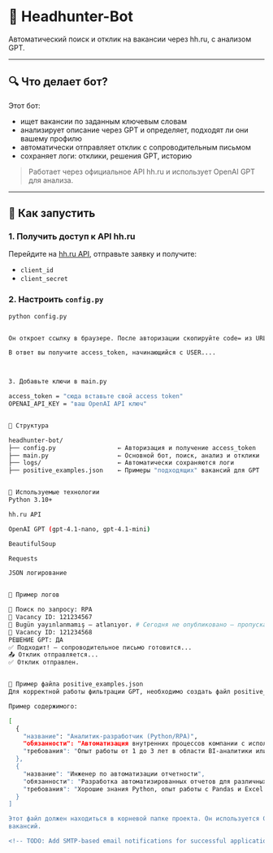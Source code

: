 # 🧠 Headhunter-Bot

Автоматический поиск и отклик на вакансии через hh.ru, с анализом GPT.

---

## 🔍 Что делает бот?

Этот бот:
- ищет вакансии по заданным ключевым словам
- анализирует описание через GPT и определяет, подходят ли они вашему профилю
- автоматически отправляет отклик с сопроводительным письмом
- сохраняет логи: отклики, решения GPT, историю

> Работает через официальное API hh.ru и использует OpenAI GPT для анализа.

---

## 🚀 Как запустить

### 1. Получить доступ к API hh.ru
Перейдите на [hh.ru API](https://hh.ru/oauth/authorize), отправьте заявку и получите:
- `client_id`
- `client_secret`

### 2. Настроить `config.py`

```bash
python config.py


Он откроет ссылку в браузере. После авторизации скопируйте code= из URL и вставьте в консоль.

В ответ вы получите access_token, начинающийся с USER....



3. Добавьте ключи в main.py

access_token = "сюда вставьте свой access token"
OPENAI_API_KEY = "ваш OpenAI API ключ"


📁 Структура

headhunter-bot/
├── config.py                 ← Авторизация и получение access_token
├── main.py                   ← Основной бот, поиск, анализ и отклики
├── logs/                     ← Автоматически сохраняются логи
├── positive_examples.json    ← Примеры "подходящих" вакансий для GPT


🧠 Используемые технологии
Python 3.10+

hh.ru API

OpenAI GPT (gpt-4.1-nano, gpt-4.1-mini)

BeautifulSoup

Requests

JSON логирование


📝 Пример логов

🔎 Поиск по запросу: RPA
📌 Vacancy ID: 121234567
📆 Bugün yayınlanmamış — atlanıyor. # Сегодня не опубликовано — пропускается.
📌 Vacancy ID: 121234568
РЕШЕНИЕ GPT: ДА
✅ Подходит! — сопроводительное письмо готовится...
📤 Отклик отправляется...
✅ Отклик отправлен.


📌 Пример файла positive_examples.json
Для корректной работы фильтрации GPT, необходимо создать файл positive_examples.json с примерами подходящих вакансий.

Пример содержимого:

[
  {
    "название": "Аналитик-разработчик (Python/RPA)",
    "обязанности": "Автоматизация внутренних процессов компании с использованием Python и RPA-решений. Поддержка и сопровождение существующих скриптов и автоматизаций.",
    "требования": "Опыт работы от 1 до 3 лет в области BI-аналитики или анализа данных. Уверенные навыки программирования на Python. Опыт с RPA-инструментами приветствуется."
  },
  {
    "название": "Инженер по автоматизации отчетности",
    "обязанности": "Разработка автоматизированных отчетов для различных бизнес-подразделений. Поддержка и улучшение процессов визуализации данных.",
    "требования": "Хорошие знания Python, опыт работы с Pandas и Excel. Базовые навыки работы с SQL."
  }
]

Этот файл должен находиться в корневой папке проекта. Он используется GPT для того, чтобы понять, какие вакансии считаются подходящими, и на основе этого принимать решения при анализе новых 
вакансий.

<!-- TODO: Add SMTP-based email notifications for successful applications -->